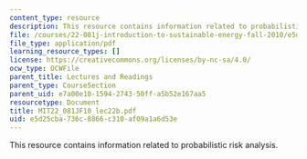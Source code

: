 ```yaml
---
content_type: resource
description: This resource contains information related to probabilistic risk analysis.
file: /courses/22-081j-introduction-to-sustainable-energy-fall-2010/e5d25cba736c8866c310af09a1a6d53e_MIT22_081JF10_lec22b.pdf
file_type: application/pdf
learning_resource_types: []
license: https://creativecommons.org/licenses/by-nc-sa/4.0/
ocw_type: OCWFile
parent_title: Lectures and Readings
parent_type: CourseSection
parent_uid: e7a00e10-1594-2743-50ff-a5b52e167aa5
resourcetype: Document
title: MIT22_081JF10_lec22b.pdf
uid: e5d25cba-736c-8866-c310-af09a1a6d53e
---
```

This resource contains information related to probabilistic risk analysis.